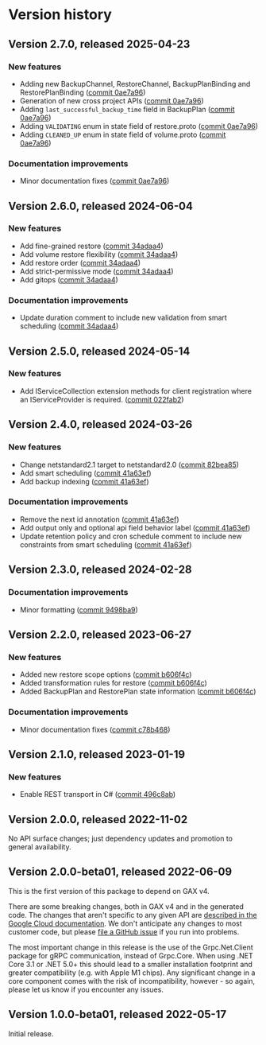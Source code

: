 # Version history

## Version 2.7.0, released 2025-04-23

### New features

- Adding new BackupChannel, RestoreChannel, BackupPlanBinding and RestorePlanBinding ([commit 0ae7a96](https://github.com/googleapis/google-cloud-dotnet/commit/0ae7a9678d9a731ecb4b2dd219f3b8bb05e9e97e))
- Generation of new cross project APIs ([commit 0ae7a96](https://github.com/googleapis/google-cloud-dotnet/commit/0ae7a9678d9a731ecb4b2dd219f3b8bb05e9e97e))
- Adding `last_successful_backup_time` field in BackupPlan ([commit 0ae7a96](https://github.com/googleapis/google-cloud-dotnet/commit/0ae7a9678d9a731ecb4b2dd219f3b8bb05e9e97e))
- Adding `VALIDATING` enum in state field of restore.proto ([commit 0ae7a96](https://github.com/googleapis/google-cloud-dotnet/commit/0ae7a9678d9a731ecb4b2dd219f3b8bb05e9e97e))
- Adding `CLEANED_UP` enum in state field of volume.proto ([commit 0ae7a96](https://github.com/googleapis/google-cloud-dotnet/commit/0ae7a9678d9a731ecb4b2dd219f3b8bb05e9e97e))

### Documentation improvements

- Minor documentation fixes ([commit 0ae7a96](https://github.com/googleapis/google-cloud-dotnet/commit/0ae7a9678d9a731ecb4b2dd219f3b8bb05e9e97e))

## Version 2.6.0, released 2024-06-04

### New features

- Add fine-grained restore ([commit 34adaa4](https://github.com/googleapis/google-cloud-dotnet/commit/34adaa426a01647954131fe89a383ae1d00c5b17))
- Add volume restore flexibility ([commit 34adaa4](https://github.com/googleapis/google-cloud-dotnet/commit/34adaa426a01647954131fe89a383ae1d00c5b17))
- Add restore order ([commit 34adaa4](https://github.com/googleapis/google-cloud-dotnet/commit/34adaa426a01647954131fe89a383ae1d00c5b17))
- Add strict-permissive mode ([commit 34adaa4](https://github.com/googleapis/google-cloud-dotnet/commit/34adaa426a01647954131fe89a383ae1d00c5b17))
- Add gitops ([commit 34adaa4](https://github.com/googleapis/google-cloud-dotnet/commit/34adaa426a01647954131fe89a383ae1d00c5b17))

### Documentation improvements

- Update duration comment to include new validation from smart scheduling ([commit 34adaa4](https://github.com/googleapis/google-cloud-dotnet/commit/34adaa426a01647954131fe89a383ae1d00c5b17))

## Version 2.5.0, released 2024-05-14

### New features

- Add IServiceCollection extension methods for client registration where an IServiceProvider is required. ([commit 022fab2](https://github.com/googleapis/google-cloud-dotnet/commit/022fab203f28fb9c608972af7f8b83f571ae5694))

## Version 2.4.0, released 2024-03-26

### New features

- Change netstandard2.1 target to netstandard2.0 ([commit 82bea85](https://github.com/googleapis/google-cloud-dotnet/commit/82bea850661975b9750ac30753528cc9d2e05240))
- Add smart scheduling ([commit 41a63ef](https://github.com/googleapis/google-cloud-dotnet/commit/41a63ef2d51dec24dd60ce04f2000841fe67245e))
- Add backup indexing ([commit 41a63ef](https://github.com/googleapis/google-cloud-dotnet/commit/41a63ef2d51dec24dd60ce04f2000841fe67245e))

### Documentation improvements

- Remove the next id annotation ([commit 41a63ef](https://github.com/googleapis/google-cloud-dotnet/commit/41a63ef2d51dec24dd60ce04f2000841fe67245e))
- Add output only and optional api field behavior label ([commit 41a63ef](https://github.com/googleapis/google-cloud-dotnet/commit/41a63ef2d51dec24dd60ce04f2000841fe67245e))
- Update retention policy and cron schedule comment to include new constraints from smart scheduling ([commit 41a63ef](https://github.com/googleapis/google-cloud-dotnet/commit/41a63ef2d51dec24dd60ce04f2000841fe67245e))

## Version 2.3.0, released 2024-02-28

### Documentation improvements

- Minor formatting ([commit 9498ba9](https://github.com/googleapis/google-cloud-dotnet/commit/9498ba98ecac1ebc1aa1fa0174aadd089d9f853c))

## Version 2.2.0, released 2023-06-27

### New features

- Added new restore scope options ([commit b606f4c](https://github.com/googleapis/google-cloud-dotnet/commit/b606f4c5293289554f5a035f3f8e0ce4c71ef3fe))
- Added transformation rules for restore ([commit b606f4c](https://github.com/googleapis/google-cloud-dotnet/commit/b606f4c5293289554f5a035f3f8e0ce4c71ef3fe))
- Added BackupPlan and RestorePlan state information ([commit b606f4c](https://github.com/googleapis/google-cloud-dotnet/commit/b606f4c5293289554f5a035f3f8e0ce4c71ef3fe))

### Documentation improvements

- Minor documentation fixes ([commit c78b468](https://github.com/googleapis/google-cloud-dotnet/commit/c78b46845ade4aafe6388159c5d12796fe150c77))

## Version 2.1.0, released 2023-01-19

### New features

- Enable REST transport in C# ([commit 496c8ab](https://github.com/googleapis/google-cloud-dotnet/commit/496c8abe53e80646e5dd5a6d4a2231b11b36969a))

## Version 2.0.0, released 2022-11-02

No API surface changes; just dependency updates and promotion to general availability.

## Version 2.0.0-beta01, released 2022-06-09

This is the first version of this package to depend on GAX v4.

There are some breaking changes, both in GAX v4 and in the generated
code. The changes that aren't specific to any given API are [described in the Google Cloud
documentation](https://cloud.google.com/dotnet/docs/reference/help/breaking-gax4).
We don't anticipate any changes to most customer code, but please [file a
GitHub issue](https://github.com/googleapis/google-cloud-dotnet/issues/new/choose)
if you run into problems.

The most important change in this release is the use of the Grpc.Net.Client package
for gRPC communication, instead of Grpc.Core. When using .NET Core 3.1 or .NET 5.0+
this should lead to a smaller installation footprint and greater compatibility (e.g.
with Apple M1 chips). Any significant change in a core component comes with the risk
of incompatibility, however - so again, please let us know if you encounter any
issues.

## Version 1.0.0-beta01, released 2022-05-17

Initial release.
